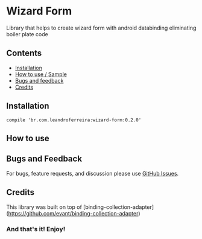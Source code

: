 
# Wizard Form

Library that helps to create wizard form with android databinding eliminating boiler plate code

## Contents

 - [Installation](#installation)
 - [How to use / Sample](#how-to-use)
 - [Bugs and feedback](#bugs-and-feedback)
 - [Credits](#credits)

## Installation

    compile 'br.com.leandroferreira:wizard-form:0.2.0'

## How to use


## Bugs and Feedback

For bugs, feature requests, and discussion please use [GitHub Issues](https://github.com/leandroBorgesFerreira/WizardForm/issues).

## Credits

This library was built on top of [binding-collection-adapter] (https://github.com/evant/binding-collection-adapter)    

### And that's it! Enjoy!
